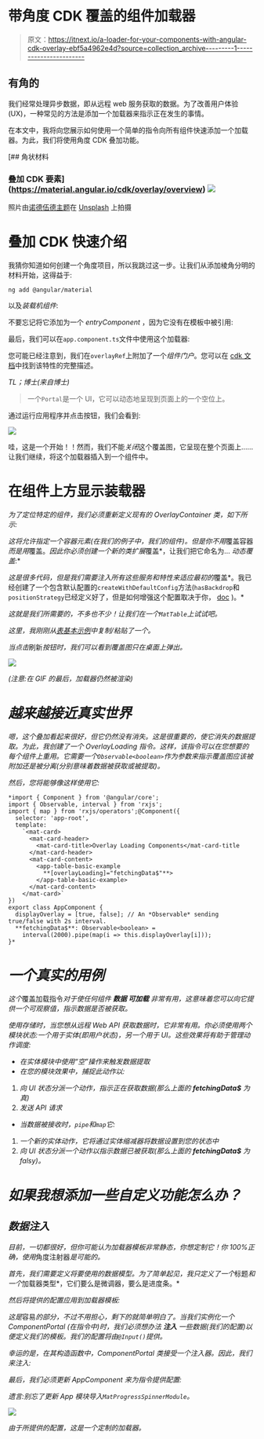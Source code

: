 # 带角度 CDK 覆盖的组件加载器

> 原文：<https://itnext.io/a-loader-for-your-components-with-angular-cdk-overlay-ebf5a4962e4d?source=collection_archive---------1----------------------->

## 有角的

我们经常处理异步数据，即从远程 web 服务获取的数据。为了改善用户体验(UX)，一种常见的方法是添加一个加载器来指示正在发生的事情。

在本文中，我将向您展示如何使用一个简单的指令向所有组件快速添加一个加载器。为此，我们将使用角度 CDK 叠加功能。

 [## 角状材料

### 叠加 CDK 要素](https://material.angular.io/cdk/overlay/overview) ![](img/06a8c84d56d3f38857b034507716386f.png)

照片由[诺德伍德主题](https://unsplash.com/@nordwood?utm_source=medium&utm_medium=referral)在 [Unsplash](https://unsplash.com?utm_source=medium&utm_medium=referral) 上拍摄

# 叠加 CDK 快速介绍

我猜你知道如何创建一个角度项目，所以我跳过这一步。让我们从添加棱角分明的材料开始，这得益于:

`ng add @angular/material`

以及*装载机组件*:

不要忘记将它添加为一个 *entryComponent* ，因为它没有在模板中被引用:

最后，我们可以在`app.component.ts`文件中使用这个加载器:

您可能已经注意到，我们在`overlayRef`上附加了一个*组件门户*。您可以在 [cdk 文档](https://material.angular.io/cdk/portal/overview)中找到该特性的完整描述。

*TL；博士(来自博士)*

> 一个`Portal`是一个 UI，它可以动态地呈现到页面上的一个空位上。

通过运行应用程序并点击按钮，我们会看到:

![](img/c6d74c9e24b611bd16beee1e22b86718.png)

哇，这是一个开始！！然而，我们不能*关闭*这个覆盖图，它呈现在整个页面上……让我们继续，将这个加载器插入到一个组件中。

# 在组件上方显示装载器

*为了定位特定的组件，我们必须重新定义现有的 *OverlayContainer* 类，如下所示:*

*这将允许指定一个容器元素(在我们的例子中，我们的组件)。但是你不用*覆盖容器*而是用*覆盖。*因此你必须创建一个新的类扩展*覆盖*，让我们把它命名为… *动态覆盖*:*

*这是很多代码，但是我们需要注入所有这些服务和特性来适应最初的*覆盖*。我已经创建了一个包含默认配置的`createWithDefaultConfig`方法(`hasBackdrop`和`positionStrategy`已经定义好了，但是如何增强这个配置取决于你， [doc](https://material.angular.io/cdk/overlay/api#OverlayConfig) )。*

*这就是我们所需要的，不多也不少！让我们在一个`MatTable`上试试吧。*

*这里，我刚刚从[表基本示例](https://material.angular.io/components/table/overview#getting-started)中复制/粘贴了一个。*

*当点击*刷新*按钮时，我们可以看到覆盖图只在桌面上弹出。*

*![](img/7bc5e48b4ac64c3f43052a3e1b88ea0b.png)*

*(注意:在 GIF 的最后，加载器仍然被渲染)*

# *越来越接近真实世界*

*嗯，这个叠加看起来很好，但它仍然没有消失。这是很重要的，使它消失的数据提取。为此，我创建了一个 *OverlayLoading 指令*。这样，该指令可以在您想要的每个组件上重用。它需要一个`Observable<boolean>`作为参数来指示覆盖图应该被附加还是被分离(分别意味着数据被获取或被提取)。*

*然后，您将能够像这样使用它:*

```
*import { Component } from '@angular/core';
import { Observable, interval } from 'rxjs';
import { map } from 'rxjs/operators';@Component({
  selector: 'app-root',
  template:
    `<mat-card>
      <mat-card-header>
        <mat-card-title>Overlay Loading Components</mat-card-title
      </mat-card-header>
      <mat-card-content>
        <app-table-basic-example
          **[overlayLoading]="fetchingData$"**>
        </app-table-basic-example>
      </mat-card-content>
    </mat-card>`
})
export class AppComponent {
  displayOverlay = [true, false]; // An *Observable* sending true/false with 2s interval.
  **fetchingData$**: Observable<boolean> = 
    interval(2000).pipe(map(i => this.displayOverlay[i]));
}*
```

# *一个真实的用例*

*这个*覆盖加载指令*对于使任何组件 ***数据* *可加载*** 非常有用，这意味着您可以向它提供一个可观察值，指示数据是否被获取。*

*使用存储时，当您想从远程 Web API 获取数据时，它非常有用。你必须使用两个模块状态:一个用于实体(即用户状态)，另一个用于 UI。这些效果将有助于管理动作调度:*

*   *在实体模块中使用“空”操作来触发数据提取*
*   *在您的模块效果中，捕捉此动作以:*

1.  *向 UI 状态分派一个动作，指示正在获取数据(那么上面的 **fetchingData$** 为真)*
2.  *发送 API 请求*

*   *当数据被接收时，`pipe`和`map`它:*

1.  *一个新的实体动作，它将通过实体缩减器将数据设置到您的状态中*
2.  *向 UI 状态分派一个动作以指示数据已被获取(那么上面的 **fetchingData$** 为 falsy)。*

# *如果我想添加一些自定义功能怎么办？*

## *数据注入*

*目前，一切都很好，但你可能认为加载器模板非常静态，你想定制它！你 100%正确，使用*角度注射器*是可能的。*

*首先，我们需要定义将要使用的数据模型。为了简单起见，我只定义了一个*标题*和一个*加载器类型*，它们要么是微调器，要么是进度条。*

*然后将提供的配置应用到加载器模板:*

*这是*容易*的部分，不过不用担心，剩下的就简单明白了。当我们实例化一个 *ComponentPortal* (在指令中)时，我们必须想办法 ***注入*** 一些数据(我们的配置)以便定义我们的模板。我们的配置将由`@Input()`提供。*

*幸运的是，在其构造函数中，ComponentPortal 类接受一个注入器。因此，我们来注入:*

*最后，我们必须更新 *AppComponent* 来为指令提供配置:*

*遗言:别忘了更新 App 模块导入`MatProgressSpinnerModule`。*

*![](img/9800a8d7972bbe859c2f5c13858edb11.png)*

*由于所提供的配置，这是一个定制的加载器。*